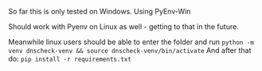 So far this is only tested on Windows.
Using PyEnv-Win

Should work with Pyenv on Linux as well - getting to that in the future.

Meanwhile linux users should be able to enter the folder
and run `python -m venv dnscheck-venv && source dnscheck-venv/bin/activate`
And after that do: `pip install -r requirements.txt`

